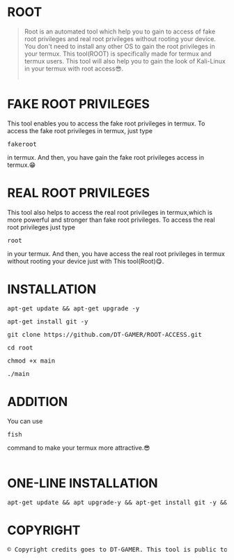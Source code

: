 # ROOT
> Root is an automated tool which help you to gain to access of fake root privileges and real root privileges without rooting your device. You don't need to install any other OS to gain the root privileges in your termux. This tool(ROOT) is specifically made for termux and termux users. This tool will also help you to gain the look of Kali-Linux in your termux with root access😎.<br><br>

# FAKE ROOT PRIVILEGES
This tool enables you to access the fake root privileges in termux. To access the fake root privileges in termux, just type <pre>fakeroot</pre> in termux. And then, you have gain the fake root privileges access in termux.😁

# REAL ROOT PRIVILEGES
This tool also helps to access the real root privileges in termux,which is more powerful and stronger than fake root privileges. To access the real root privileges just type <pre>root</pre> in your termux. And then, you have access the real root privileges in termux without rooting your device just with This tool(Root)😋.

# INSTALLATION
<pre>apt-get update && apt-get upgrade -y</pre>
<pre>apt-get install git -y</pre>
<pre>git clone https://github.com/DT-GAMER/ROOT-ACCESS.git</pre>
<pre>cd root</pre>
<pre>chmod +x main</pre>
<pre>./main</pre>

# ADDITION
You can use <pre>fish</pre> command to make your termux more attractive.😎<br><br>

# ONE-LINE INSTALLATION
<pre>apt-get update && apt upgrade-y && apt-get install git -y && git clone https://github.com/DT-GAMER/ROOT-ACCESS.git</pre>

# COPYRIGHT
<pre>© Copyright credits goes to DT-GAMER. This tool is public tool anyone can use this tool.</pre>
